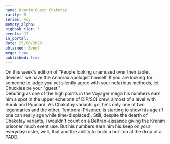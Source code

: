 ```yaml
---
name: Krenim Guest Chakotay
rarity: 5
series: voy
memory_alpha:
bigbook_tier: 3
events: 12
in_portal:
date: 25/06/2020
obtained: Event
mega: true
published: true
---
```


On this week's edition of “People looking unamused over their tablet devices” we have the Annorax apologist himself. If you are looking for someone to judge you yet silently agree with your nefarious methods, let Chuckles be your "guest."  
Debuting as one of the high points in the Voyager mega his numbers earn him a spot in the upper echelons of DIP/SCI crew, almost of a level with Surak and Pupcard. As Chakotay variants go, he's only one of two legendaries and the other, Temporal Prisoner, is starting to show his age (if one can really age while time-displaced). Still, despite the dearth of Chakotay variants, I wouldn't count on a Beltran-aissance giving the Krenim prisoner much event use. But his numbers earn him his keep on your everyday roster, well, that and the ability to build a hot-tub at the drop of a PADD.
